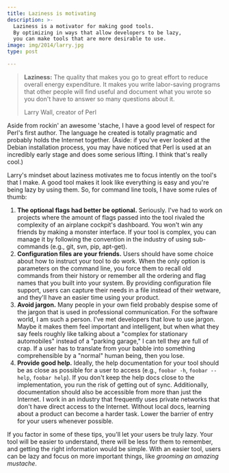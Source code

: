 ```yaml
---
title: Laziness is motivating
description: >-
  Laziness is a motivator for making good tools.
  By optimizing in ways that allow developers to be lazy,
  you can make tools that are more desirable to use.
image: img/2014/larry.jpg
type: post

---
```

> **Laziness:** The quality that makes you go to great effort to reduce overall
> energy expenditure. It makes you write labor-saving programs that other
> people will find useful and document what you wrote so you don't have to
> answer so many questions about it.
>
> Larry Wall, creator of Perl

Aside from rockin' an awesome 'stache, I have a good level of respect for
Perl's first author. The language he created is totally pragmatic and probably
holds the Internet together. (Aside: if you've ever looked at the Debian
installation process, you may have noticed that Perl is used at an incredibly
early stage and does some serious lifting. I think that's really cool.)

Larry's mindset about laziness motivates me to focus intently on the tool's
that I make. A good tool makes it look like everything is easy and you're being
lazy by using them. So, for command line tools, I have some rules of thumb:

1.  **The optional flags had better be optional.** Seriously. I've had to work
    on projects where the amount of flags passed into the tool rivaled
    the complexity of an airplane cockpit's dashboard. You won't win any
    friends by making a monster interface. If your tool is complex, you
    can manage it by following the convention in the industry of using
    sub-commands (e.g., git, svn, pip, apt-get).
2.  **Configuration files are your friends.** Users should have some choice
    about how to instruct your tool to do work. When the only option is
    parameters on the command line, you force them to recall old commands from
    their history or remember all the ordering and flag names that you built
    into your system. By providing configuration file support, users can
    capture their needs in a file instead of their wetware, and they'll have an
    easier time using your product.
3.  **Avoid jargon.** Many people in your own field probably despise some of
    the jargon that is used in professional communication. For the software
    world, I am such a person. I've met developers that love to use jargon.
    Maybe it makes them feel important and intelligent, but when what they say
    feels roughly like talking about a "complex for stationary automobiles"
    instead of a "parking garage," I can tell they are full of crap. If a
    user has to translate from your babble into something comprehensible by a
    "normal" human being, then you lose.
4.  **Provide good help.** Ideally, the help documentation for your tool
    should be as close as possible for a user to access (e.g., `foobar -h`,
    `foobar --help`, `foobar help`). If you don't keep the help docs close to
    the implementation, you run the risk of getting out of sync.
    Additionally, documentation should also be accessible from more than just
    the Internet. I work in an industry that frequently uses private networks
    that don't have direct access to the Internet. Without local docs, learning
    about a product can become a harder task. Lower the barrier of entry for
    your users whenever possible.

If you factor in some of these tips, you'll let your users be truly lazy. Your
tool will be easier to understand, there will be less for them to remember, and
getting the right information would be simple. With an easier tool, users can
be lazy and focus on more important things, like *grooming an amazing
mustache*.
